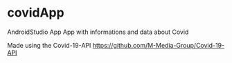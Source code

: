 # covidApp
 AndroidStudio App
 App with informations and data about Covid
 
 Made using the Covid-19-API
 https://github.com/M-Media-Group/Covid-19-API
